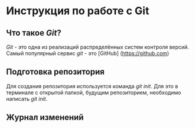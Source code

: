 # Инструкция по работе с Git

## Что такое *Git*?
*Git* - это одна из реализаций распределённых систем контроля версий. Самый популярный сервис *git* - это [GitHub] (https://github.com)
## Подготовка репозитория
Для создания репозитория используется команда *git init*. Для это в терминале с открытой папкой, будущим репозиторием, необходимо написать *git init*.




## Журнал изменений

